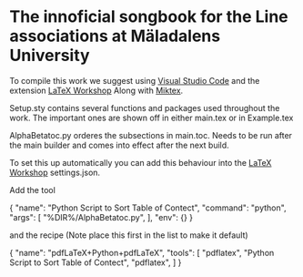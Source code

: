 # The innoficial songbook for the Line associations at Mäladalens University
To compile this work we suggest using [Visual Studio Code](https://code.visualstudio.com/) and the extension [LaTeX Workshop](https://github.com/James-Yu/LaTeX-Workshop) Along with [Miktex](https://miktex.org/download).

Setup.sty contains several functions and packages used throughout the work. The important ones are shown off in either main.tex or in Example.tex

AlphaBetatoc.py orderes the subsections in main.toc. Needs to be run after the main builder and comes into effect after the next build.

To set this up automatically you can add this behaviour into the [LaTeX Workshop](https://github.com/James-Yu/LaTeX-Workshop) settings.json. 

Add the tool

{
    "name": "Python Script to Sort Table of Contect",
    "command": "python",
    "args": [
    "%DIR%/AlphaBetatoc.py",
    ],
    "env": {}
}

and the recipe (Note place this first in the list to make it default)

{
    "name": "pdfLaTeX+Python+pdfLaTeX",
    "tools": [
    "pdflatex",
    "Python Script to Sort Table of Contect",
    "pdflatex",
    ]
}